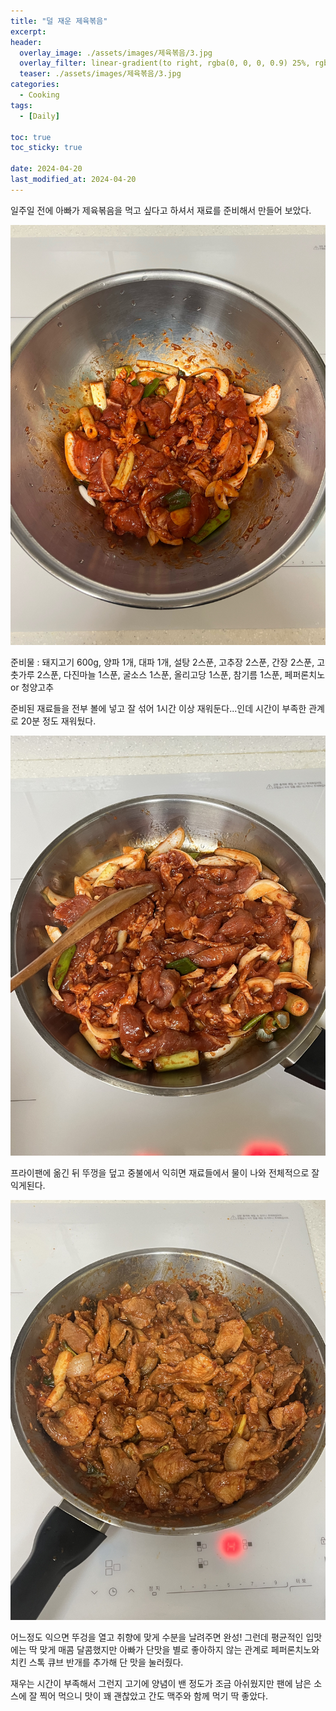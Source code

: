 ```yaml
---
title: "덜 재운 제육볶음"
excerpt:
header:
  overlay_image: ./assets/images/제육볶음/3.jpg
  overlay_filter: linear-gradient(to right, rgba(0, 0, 0, 0.9) 25%, rgba(0, 0, 0, 0))
  teaser: ./assets/images/제육볶음/3.jpg
categories:
  - Cooking
tags:
  - [Daily]

toc: true
toc_sticky: true

date: 2024-04-20
last_modified_at: 2024-04-20
---
```


일주일 전에 아빠가 제육볶음을 먹고 싶다고 하셔서 재료를 준비해서 만들어 보았다.

![image](/assets/images/제육볶음/2.jpg)

준비물 : 돼지고기 600g, 양파 1개, 대파 1개, 설탕 2스푼, 고추장 2스푼, 간장 2스푼, 고춧가루 2스푼, 다진마늘 1스푼, 굴소스 1스푼, 올리고당 1스푼, 참기름 1스푼, 페퍼론치노 or 청양고추

준비된 재료들을 전부 볼에 넣고 잘 섞어 1시간 이상 재워둔다...인데 시간이 부족한 관계로 20분 정도 재워뒀다.

![image](/assets/images/제육볶음/1.jpg)

프라이팬에 옮긴 뒤 뚜껑을 덮고 중불에서 익히면 재료들에서 물이 나와 전체적으로 잘 익게된다.

![image](/assets/images/제육볶음/3.jpg)

어느정도 익으면 뚜겅을 열고 취향에 맞게 수분을 날려주면 완성! 그런데 평균적인 입맛에는 딱 맞게 매콤 달콤했지만 아빠가 단맛을 별로 좋아하지 않는 관계로 페퍼론치노와 치킨 스톡 큐브 반개를 추가해 단 맛을 눌러줬다.

재우는 시간이 부족해서 그런지 고기에 양념이 밴 정도가 조금 아쉬웠지만 팬에 남은 소스에 잘 찍어 먹으니 맛이 꽤 괜찮았고 간도 맥주와 함께 먹기 딱 좋았다.

